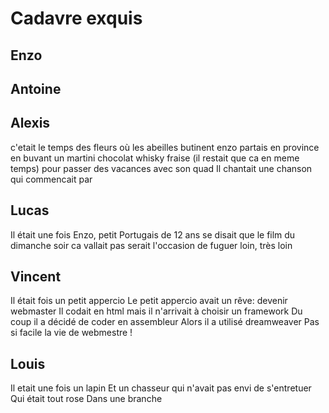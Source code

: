 # Cadavre exquis

## Enzo

## Antoine

## Alexis
c'etait le temps des fleurs où
les abeilles butinent
enzo partais en province
en buvant un martini chocolat whisky fraise (il restait que ca en meme temps)
pour passer des vacances avec son quad
Il chantait une chanson qui commencait par

## Lucas
Il était une fois Enzo, petit Portugais de 12 ans
se disait que le film du dimanche soir
ca vallait pas
serait l'occasion de fuguer
loin, très loin

## Vincent
Il était fois un petit appercio
Le petit appercio avait un rêve: devenir webmaster
Il codait en html mais il n'arrivait à choisir un framework
Du coup il a décidé de coder en assembleur
Alors il a utilisé dreamweaver
Pas si facile la vie de webmestre !

## Louis
Il etait une fois un lapin
Et un chasseur qui n'avait pas envi de s'entretuer
Qui était tout rose
Dans une branche
